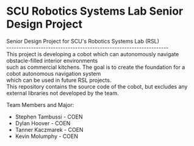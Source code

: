 # SCU Robotics Systems Lab Senior Design Project
Senior Design Project for SCU's Robotics Systems Lab (RSL)\
------------------------------------------------------------------\
This project is developing a cobot which can autonomously navigate obstacle-filled interior environments\
such as commercial kitchens. The goal is to create the foundation for a cobot autonomous navigation system\
which can be used in future RSL projects.\
This repository contains the source code of the cobot, but excludes any external libraries not developed by the team.

Team Members and Major:
- Stephen Tambussi - COEN
- Dylan Hoover - COEN
- Tanner Kaczmarek - COEN
- Kevin Molumphy - COEN

